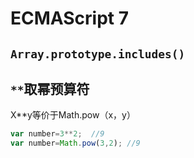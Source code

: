 # ECMAScript 7

## `Array.prototype.includes()`

## `**`取幂预算符
X**y等价于Math.pow（x，y）
```javascript
var number=3**2;  //9
var number=Math.pow(3,2); //9
```
